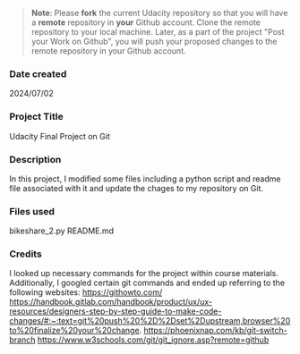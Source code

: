 >**Note**: Please **fork** the current Udacity repository so that you will have a **remote** repository in **your** Github account. Clone the remote repository to your local machine. Later, as a part of the project "Post your Work on Github", you will push your proposed changes to the remote repository in your Github account.

### Date created
2024/07/02

### Project Title
Udacity Final Project on Git

### Description
In this project, I modified some files including a python script and readme file associated with it and update the chages to my repository on Git.

### Files used
bikeshare_2.py
README.md

### Credits
I looked up necessary commands for the project within course materials. Additionally, I googled certain git commands and ended up referring to the following websites:
https://githowto.com/
https://handbook.gitlab.com/handbook/product/ux/ux-resources/designers-step-by-step-guide-to-make-code-changes/#:~:text=git%20push%20%2D%2Dset%2Dupstream,browser%20to%20finalize%20your%20change.
https://phoenixnap.com/kb/git-switch-branch
https://www.w3schools.com/git/git_ignore.asp?remote=github

